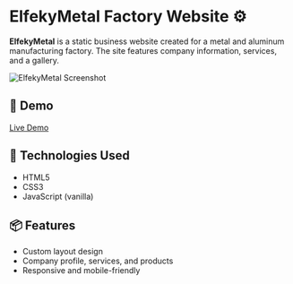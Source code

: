 # ElfekyMetal Factory Website ⚙️

**ElfekyMetal** is a static business website created for a metal and aluminum manufacturing factory. The site features company information, services, and a gallery.

![ElfekyMetal Screenshot](https://i.postimg.cc/cHdBMRsT/elfekymetal.png)

## 🔗 Demo

[Live Demo](https://ziaadwael.github.io/ElfekyMetal)

## 🚀 Technologies Used

- HTML5
- CSS3
- JavaScript (vanilla)

## 📦 Features

- Custom layout design
- Company profile, services, and products
- Responsive and mobile-friendly

